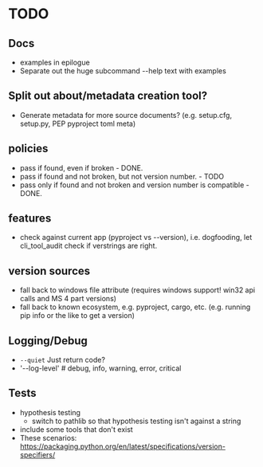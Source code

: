 # TODO

## Docs

- examples in epilogue
- Separate out the huge subcommand --help text with examples

## Split out about/metadata creation tool?

- Generate metadata for more source documents? (e.g. setup.cfg, setup.py, PEP pyproject toml meta)

## policies

- pass if found, even if broken - DONE.
- pass if found and not broken, but not version number. - TODO
- pass only if found and not broken and version number is compatible - DONE.

## features

- check against current app (pyproject vs --version), i.e. dogfooding, let cli_tool_audit check if verstrings are right.

## version sources

- fall back to windows file attribute (requires windows support! win32 api calls and MS 4 part versions)
- fall back to known ecosystem, e.g. pyproject, cargo, etc. (e.g. running pip info or the like to get a version)

## Logging/Debug

- `--quiet` Just return code?
- '--log-level'  # debug, info, warning, error, critical

## Tests

- hypothesis testing
  - switch to pathlib so that hypothesis testing isn't against a string
- include some tools that don't exist
- These scenarios: https://packaging.python.org/en/latest/specifications/version-specifiers/
